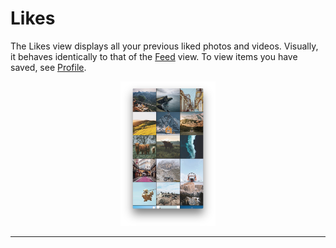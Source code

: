 # Likes

The Likes view displays all your previous liked photos and videos. Visually, it behaves identically to that of the [Feed](/views/feed.md) view. To view items you have saved, see [Profile](/views/profile.md#saved-items).

<p style="text-align: center; margin-top: 1em;"><img src="/views/assets/feed-grid.png" width="30%" height="30%" /></p>

<hr />


